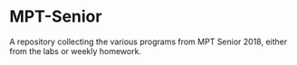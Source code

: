 # MPT-Senior
A repository collecting the various programs from MPT Senior 2018, either from the labs or weekly homework.
